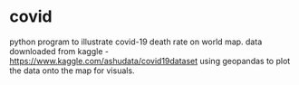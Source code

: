 # covid
python program to illustrate covid-19 death rate on world map.
data downloaded from kaggle - https://www.kaggle.com/ashudata/covid19dataset
using geopandas to plot the data onto the map for visuals.
